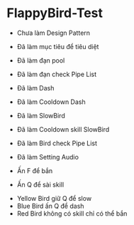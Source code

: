 # FlappyBird-Test

- Chưa làm Design Pattern
- Đã làm mục tiêu để tiêu diệt
- Đã làm đạn pool
- Đã làm đạn check Pipe List
- Đã làm Dash
- Đã làm Cooldown Dash
- Đã làm SlowBird 
- Đã làm Cooldown skill SlowBird
- Đã làm Bird check Pipe List
- Đã làm Setting Audio


- Ấn F để bắn
- Ấn Q để sài skill
 + Yellow Bird giữ Q để slow
 + Blue Bird ấn Q để dash
 + Red Bird không có skill chỉ có thể bắn
